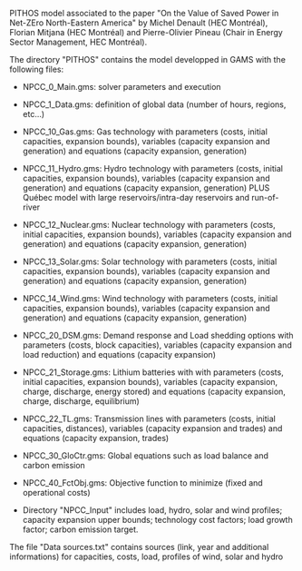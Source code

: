 PITHOS model associated to the paper "On the Value of Saved Power in Net-ZEro North-Eastern America" by Michel Denault (HEC Montréal), Florian Mitjana (HEC Montréal) and Pierre-Olivier Pineau (Chair in Energy Sector Management, HEC Montréal).

The directory "PITHOS" contains the model developped in GAMS with the following files:

- NPCC_0_Main.gms: solver parameters and execution
- NPCC_1_Data.gms: definition of global data (number of hours, regions, etc...)

- NPCC_10_Gas.gms: Gas technology with parameters (costs, initial capacities, expansion bounds), variables (capacity expansion and generation) and equations (capacity expansion, generation)
- NPCC_11_Hydro.gms: Hydro technology with parameters (costs, initial capacities, expansion bounds), variables (capacity expansion and generation) and equations (capacity expansion, generation) PLUS Québec model with large reservoirs/intra-day reservoirs and run-of-river
- NPCC_12_Nuclear.gms: Nuclear technology with parameters (costs, initial capacities, expansion bounds), variables (capacity expansion and generation) and equations (capacity expansion, generation)
- NPCC_13_Solar.gms: Solar technology with parameters (costs, initial capacities, expansion bounds), variables (capacity expansion and generation) and equations (capacity expansion, generation)
- NPCC_14_Wind.gms: Wind technology with parameters (costs, initial capacities, expansion bounds), variables (capacity expansion and generation) and equations (capacity expansion, generation)

- NPCC_20_DSM.gms: Demand response and Load shedding options with parameters (costs, block capacities), variables (capacity expansion and load reduction) and equations (capacity expansion)
- NPCC_21_Storage.gms: Lithium batteries with with parameters (costs, initial capacities, expansion bounds), variables (capacity expansion, charge, discharge, energy stored) and equations (capacity expansion, charge, discharge, equilibrium)
- NPCC_22_TL.gms: Transmission lines with parameters (costs, initial capacities, distances), variables (capacity expansion and trades) and equations (capacity expansion, trades)

- NPCC_30_GloCtr.gms: Global equations such as load balance and carbon emission

- NPCC_40_FctObj.gms: Objective function to minimize (fixed and operational costs)

- Directory "NPCC_Input" includes load, hydro, solar and wind profiles; capacity expansion upper bounds; technology cost factors; load growth factor; carbon emission target.

The file "Data sources.txt" contains sources (link, year and additional informations) for capacities, costs, load, profiles of wind, solar and hydro

